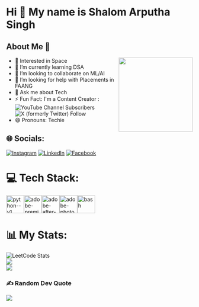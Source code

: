 Hi 👋 My name is Shalom Arputha Singh
======================================

## About Me 🌟

<img align="right" width="200" height="200" src="https://media.licdn.com/dms/image/v2/D5603AQFD7jYpgAwLmg/profile-displayphoto-shrink_200_200/B56ZO7UJA2GsAY-/0/1734014441255?e=2147483647&v=beta&t=jParWfU1sR3IwMdHPXJvgI-TqtUqwr7HHIljXgMiEnc">

- 🚀 Interested in Space                                                  
- 🌱 I’m currently learning DSA
- 🤝 I’m looking to collaborate on ML/AI
- 🤔 I’m looking for help with Placements in FAANG
- 💬 Ask me about Tech
- ⚡ Fun Fact: I'm a Content Creator :
<br />![YouTube Channel Subscribers](https://img.shields.io/youtube/channel/subscribers/UC1Uj4ekS347WIRRCQNbOV2g)
![X (formerly Twitter) Follow](https://img.shields.io/twitter/follow/ItsShalomTechy)
- 😄 Pronouns: Techie
## 🌐 Socials:
[![Instagram](https://img.shields.io/badge/Instagram-E4405F?style=for-the-badge&logo=instagram&logoColor=white)](https://instagram.com/shalomarputhasingh)
[![LinkedIn](https://img.shields.io/badge/LinkedIn-0077B5?style=for-the-badge&logo=linkedin&logoColor=white)](https://in.linkedin.com/in/shalomarputhasingh)
[![Facebook](https://img.shields.io/badge/Facebook-1877F2?style=for-the-badge&logo=facebook&logoColor=white)](https://www.facebook.com/shalomarputhasingh)
# 💻 Tech Stack:
<img width="48" height="48" src="https://img.icons8.com/color/48/python--v1.png" alt="python--v1"/><img width="48" height="48" src="https://img.icons8.com/color/48/adobe-premiere-pro--v1.png" alt="adobe-premiere-pro--v1"/><img width="48" height="48" src="https://img.icons8.com/color/48/adobe-after-effects--v1.png" alt="adobe-after-effects--v1"/><img width="48" height="48" src="https://img.icons8.com/color/48/adobe-photoshop--v1.png" alt="adobe-photoshop--v1"/><img width="48" height="48" src="https://img.icons8.com/color/48/bash.png" alt="bash"/>
# 📊 My Stats:
![LeetCode Stats](https://leetcard.jacoblin.cool/shalomarputhasingh?theme=dark&font=Commissioner&ext=heatmap)<br/>
![](https://github-readme-stats.vercel.app/api?username=shalomarputhasingh&theme=dark&hide_border=false&include_all_commits=true&count_private=true)<br/>
![](https://github-readme-stats.vercel.app/api/top-langs/?username=shalomarputhasingh&theme=dark&hide_border=false&include_all_commits=true&count_private=true&layout=compact)
### ✍️ Random Dev Quote
![](https://quotes-github-readme.vercel.app/api?type=horizontal&theme=radical)

